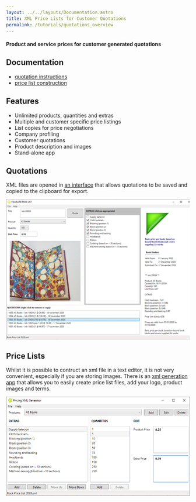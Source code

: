 ```yaml
---
layout: ../../layouts/Documentation.astro
title: XML Price Lists for Customer Quotations 
permalink: /tutorials/quotations_overview
---
```


#### Product and service prices for customer generated quotations

## Documentation

- [quotation instructions](./quotations)
- [price list construction](./pricelists)

## Features

- Unlimited products, quantities and extras
- Multiple and customer specific price listings
- List copies for price negotiations
- Company profiling
- Customer quotations
- Product description and images
- Stand-alone app

## Quotations

XML files are opened in [an interface](./quotations) that allows quotations to be saved and copied to the clipboard for export.

![viewer](/images/quotation_ui.png)

## Price Lists

Whilst it is possible to contruct an xml file in a text editor, it is not very convenient, especially if you are storing images. There is an [xml generation app](./pricelists) that allows you to easily create price list files, add your logo, product images and terms.

![generator](/images/quotation_gen.png)


